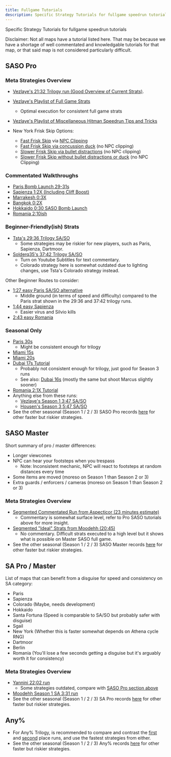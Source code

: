 ```yaml
---
title: Fullgame Tutorials
description: Specific Strategy Tutorials for fullgame speedrun tutorials
---
```


Specific Strategy Tutorials for fullgame speedrun tutorials

Disclaimer: Not all maps have a tutorial listed here. That may be because we have a shortage of well commentated and knowledgable tutorials for that map, or that said map is not considered particularly difficult.

## SASO Pro

### Meta Strategies Overview

- [Vezlaye's 21:32 Trilogy run (Good Overview of Current Strats)](https://www.youtube.com/watch?v=yVCP9MJWaUs).
- [Vezlaye's Playlist of Full Game Strats](https://youtube.com/playlist?list=PLCe2j05dQZz1o0d4Dujqjfw68vbmzAIUD)
  - Optimal execution for consistent full game strats
- [Vezlaye's Playlist of Miscellaneous Hitman Speedrun Tips and Tricks](https://www.youtube.com/watch?v=-iaWEkmj9ko&list=PLCe2j05dQZz0imgzKn1G5swnujlLrTIJi)

- New York Frisk Skip Options:
  - [Fast Frisk Skip](https://youtu.be/JdEG3Llu2tc) via [NPC Clipping](fast_anim#npc-clipping)
  - [Fast Frisk Skip via concussion duck](https://youtu.be/wTbZ6rJJo3o) (no NPC clipping)
  - [Slower Frisk Skip via bullet distractions](https://youtu.be/A5TPuBZCLAE) (no NPC clipping)
  - [Slower Frisk Skip without bullet distractions or duck](https://youtu.be/VNvP75Upe8A) (no NPC Clipping)

### Commentated Walkthroughs

- [Paris Bomb Launch 29-31s](https://youtu.be/8k-WKp0SyC8)
- [Sapienza 1:2X (Including Cliff Boost)](https://youtu.be/BqgSfJlBoGU)
- [Marrakesh 0:3X](https://youtu.be/wqpDMdvhoAU)
- [Bangkok 0:2X](https://youtu.be/DfEQBmea1_0)
- [Hokkaido 0:30 SASO Bomb Launch](https://youtu.be/yb4uS1CNAms)
- [Romania 2:10ish](https://youtu.be/F0mYxJ0CE2s?list=PLCe2j05dQZz1o0d4Dujqjfw68vbmzAIUD)

### Beginner-Friendly(ish) Strats

- [Tsta's 29:36 Trilogy SA/SO](https://www.youtube.com/watch?v=vR9otQKNVAw)
  - Some strategies may be riskier for new players, such as Paris, Sapienza, Dartmoor.
- [Solderq35's 37:42 Trilogy SA/SO](https://youtu.be/jHzyLh_Gy8c)
  - Turn on Youtube Subtitles for text commentary.
  - Colorado strategy here is somewhat outdated due to lighting changes, use Tsta's Colorado strategy instead.

Other Beginner Routes to consider:

- [1:27 easy Paris SA/SO alternative](https://youtu.be/U4tb4vn5UbY)
  - Middle ground (in terms of speed and difficulty) compared to the Paris strat shown in the 29:36 and 37:42 trilogy runs.
- [1:44 easy Sapienza](https://youtu.be/TUSgSfCZIe0)
  - Easier virus and Silvio kills
- [2:43 easy Romania](https://youtu.be/4fatU6HntPA)

### Seasonal Only

- [Paris 30s](https://youtu.be/zoZFALSCoLs?t=6)
  - Might be consistent enough for trilogy
- [Miami 15s](https://youtu.be/C0hHg3_SQ6Q)
- [Miami 20s](https://www.youtube.com/watch?v=zxa7gFswhxA)
- [Dubai 17s Tutorial](https://www.youtube.com/watch?v=7cmZn47I7sY)
  - Probably not consistent enough for trilogy, just good for Season 3 runs
  - See also: [Dubai 16s](https://youtu.be/MB029LdQci8?t=7) (mostly the same but shoot Marcus slightly sooner)
- [Romania 2:1X Tutorial](https://youtu.be/F0mYxJ0CE2s?t=154)
- Anything else from these runs:
  - [Vezlaye's Season 1 3:47 SA/SO](https://www.youtube.com/watch?v=Qp5jjyeiK3o)
  - [Housen's Season 3 5:47 SA/SO](https://www.youtube.com/watch?v=D3fyQY13W6s)
- See the other seasonal (Season 1 / 2 / 3) SASO Pro records [here](https://www.speedrun.com/hitman_3/full_game) for other faster but riskier strategies.

## SASO Master

Short summary of pro / master differences:

- Longer viewcones
- NPC can hear your footsteps when you trespass
  - Note: Inconsistent mechanic, NPC will react to footsteps at random distances every time
- Some items are moved (moreso on Season 1 than Season 2 or 3)
- Extra guards / enforcers / cameras (moreso on Season 1 than Season 2 or 3)

### Meta Strategies Overview

- [Segmented Commentated Run from Aspecticor (23 minutes estimate)](https://www.youtube.com/watch?v=yA6mjuBUNfY)
  - Commentary is somewhat surface level, refer to Pro SASO tutorials above for more insight.
- [Segmented "Ideal" Strats from Moodehh (20:45)](https://www.youtube.com/watch?v=naftsNAnoxw)
  - No commentary. Difficult strats executed to a high level but it shows what is possible on Master SASO full game.
- See the other seasonal (Season 1 / 2 / 3) SASO Master records [here](https://www.speedrun.com/hitman_3/full_game) for other faster but riskier strategies.

## SA Pro / Master

List of maps that can benefit from a disguise for speed and consistency on SA category:

- Paris
- Sapienza
- Colorado (Maybe, needs development)
- Hokkaido
- Santa Fortuna (Speed is comparable to SA/SO but probably safer with disguise)
- Sgail
- New York (Whether this is faster somewhat depends on Athena cycle RNG)
- Dartmoor
- Berlin
- Romania (You'll lose a few seconds getting a disguise but it's arguably worth it for consistency)

### Meta Strategies Overview

- [Yannini 22:02 run](https://youtu.be/DkgcftoZghA)
  - Some strategies outdated, compare with [SASO Pro section above](fullgame_tutorials#saso-pro)
- [Moodehh Season 1 SA 3:31 run](https://youtu.be/vy6sVpPhza8)
- See the other seasonal (Season 1 / 2 / 3) SA Pro records [here](https://www.speedrun.com/hitman_3/full_game) for other faster but riskier strategies.

## Any%

- For Any% Trilogy, is recommended to compare and contrast the [first](https://www.youtube.com/watch?v=SFkbE0_fr3c) and [second](https://www.youtube.com/watch?v=vsUziP-UqMc) place runs, and use the fastest strategies from either.
- See the other seasonal (Season 1 / 2 / 3) Any% records [here](https://www.speedrun.com/hitman_3/full_game) for other faster but riskier strategies.
